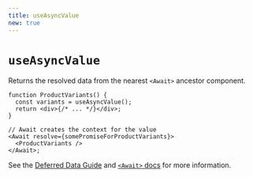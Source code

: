 ```yaml
---
title: useAsyncValue
new: true
---
```


# `useAsyncValue`

Returns the resolved data from the nearest `<Await>` ancestor component.

```tsx
function ProductVariants() {
  const variants = useAsyncValue();
  return <div>{/* ... */}</div>;
}

// Await creates the context for the value
<Await resolve={somePromiseForProductVariants}>
  <ProductVariants />
</Await>;
```

See the [Deferred Data Guide][deferred] and [`<Await>` docs][await docs] for more information.

[await docs]: ../components/await.md
[deferred]: ../guides/deferred.md
